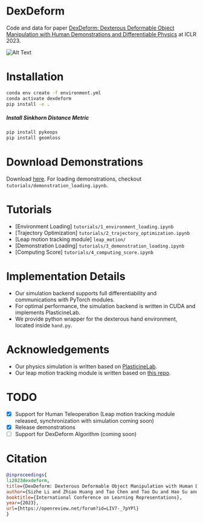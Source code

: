 # DexDeform
Code and data for paper [DexDeform: Dexterous Deformable Object Manipulation with Human Demonstrations and Differentiable Physics](https://openreview.net/pdf?id=LIV7-_7pYPl) at ICLR 2023.

![Alt Text](https://github.com/lester0866/DexDeform/blob/main/misc/flip.gif)

# Installation

```bash
conda env create -f environment.yml
conda activate dexdeform
pip install -e .
```

##### Install Sinkhorn Distance Metric

```bash
pip install pykeops
pip install geomloss
```


# Download Demonstrations

Download [here](https://drive.google.com/drive/folders/1xVS9ui5eHVCBFvmIAQ_mRqacEj-0__Hr?usp=sharing). For loading demonstrations, checkout `tutorials/demonstration_loading.ipynb`.

# Tutorials

- [Environment Loading] `tutorials/1_environment_loading.ipynb`
- [Trajectory Optimization] `tutorials/2_trajectory_optimization.ipynb`
- [Leap motion tracking module] `leap_motion/`
- [Demonstration Loading] `tutorials/3_demonstration_loading.ipynb`
- [Computing Score] `tutorials/4_computing_score.ipynb`

# Implementation Details

- Our simulation backend supports full differentiability and communications with PyTorch modules.
- For optimal performance, the simulation backend is written in CUDA and implements PlasticineLab. 
- We provide python wrapper for the dexterous hand environment, located inside `hand.py`. 

# Acknowledgements

- Our physics simulation is written based on [PlasticineLab](https://github.com/hzaskywalker/PlasticineLab).
- Our leap motion tracking module is written based on [this repo](https://github.com/szahlner/shadow-teleop/tree/main/leap_motion).


# TODO
- [x] Support for Human Teleoperation (Leap motion tracking module released, synchronization with simulation coming soon)
- [x] Release demonstrations
- [ ] Support for DexDeform Algorithm (coming soon)

# Citation

```bibtex
@inproceedings{
li2023dexdeform,
title={DexDeform: Dexterous Deformable Object Manipulation with Human Demonstrations and Differentiable Physics},
author={Sizhe Li and Zhiao Huang and Tao Chen and Tao Du and Hao Su and Joshua B. Tenenbaum and Chuang Gan},
booktitle={International Conference on Learning Representations},
year={2023},
url={https://openreview.net/forum?id=LIV7-_7pYPl}
}
```
